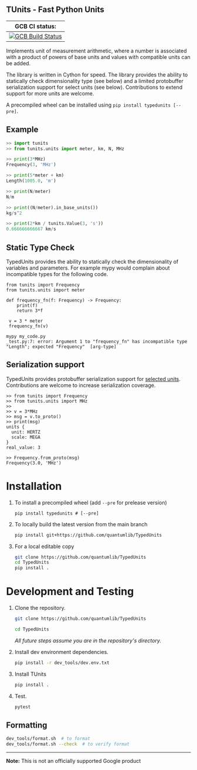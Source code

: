 ## TUnits - Fast Python Units

| GCB CI status: |
| ---------- |
| [![GCB Build Status](https://storage.googleapis.com/qh-build-badges/builds/TypedUnits/branches/main.svg)](https://pantheon.corp.google.com/cloud-build/builds;region=global?query=trigger_id%3D%2266ef9407-7c28-4883-8a2a-9f106dafa2a9%22&inv=1&invt=Abbvhg&project=qh-build) |

Implements unit of measurement arithmetic, where a number is associated with a product of powers of base units and values with compatible units can be added.

The library is written in Cython for speed. The library provides the ability to statically check dimensionality type (see below) and a limited protobuffer serialization support for select units (see below). Contributions to extend support for more units are welcome.

A precompiled wheel can be installed using `pip install typedunits [--pre]`.

## Example

```python
>> import tunits
>> from tunits.units import meter, km, N, MHz

>> print(3*MHz)
Frequency(3, 'MHz')

>> print(5*meter + km)
Length(1005.0, 'm')

>> print(N/meter)
N/m

>> print((N/meter).in_base_units())
kg/s^2

>> print(2*km / tunits.Value(3, 's'))
0.666666666667 km/s
```

## Static Type Check

TypedUnits provides the ability to statically check the dimensionality of variables and parameters. For example mypy would complain about incompatible types for the following code.

```py3
from tunits import Frequency
from tunits.units import meter

def frequency_fn(f: Frequency) -> Frequency:
    print(f)
    return 3*f

 v = 3 * meter
 frequency_fn(v)
```

```
mypy my_code.py
_test.py:7: error: Argument 1 to "frequency_fn" has incompatible type "Length"; expected "Frequency"  [arg-type]
```


## Serialization support
TypedUnits provides protobuffer serialization support for [selected units](https://github.com/quantumlib/TypedUnits/blob/main/tunits/proto/tunits.proto#L22). Contributions are welcome to increase serialization coverage.

```py3
>> from tunits import Frequency
>> from tunits.units import MHz
>>
>> v = 3*MHz
>> msg = v.to_proto()
>> print(msg)
units {
  unit: HERTZ
  scale: MEGA
}
real_value: 3

>> Frequency.from_proto(msg)
Frequency(3.0, 'MHz')
```

# Installation

1. To install a precompiled wheel (add `--pre` for prelease version)

    ```
    pip install typedunits # [--pre] 
    ```

1. To locally build the latest version from the main branch

    ```bash
    pip install git+https://github.com/quantumlib/TypedUnits
    ```

1. For a local editable copy

    ```bash
    git clone https://github.com/quantumlib/TypedUnits
    cd TypedUnits
    pip install .
    ```

# Development and Testing

1. Clone the repository.

    ```bash
    git clone https://github.com/quantumlib/TypedUnits

    cd TypedUnits
    ```

    *All future steps assume you are in the repository's directory.*

1. Install dev environment dependencies.

    ```bash
    pip install -r dev_tools/dev.env.txt
    ```

1. Install TUnits

    ```bash
    pip install .
    ```

1. Test.

    ```bash
    pytest
    ```


## Formatting

```bash
dev_tools/format.sh  # to format
dev_tools/format.sh --check  # to verify format
```

---

**Note:** This is not an officially supported Google product